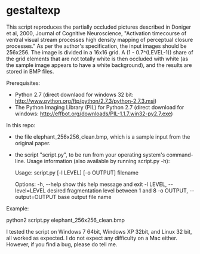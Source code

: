 gestaltexp
==========

This script reproduces the partially occluded pictures described in
Doniger et al, 2000, Journal of Cognitive Neuroscience, "Activation
timecourse of ventral visual stream processes high density mapping of
perceptual closure processes." As per the author's specification, the
input images should be 256x256. The image is divided in a 16x16
grid. A (1 - 0.7^(LEVEL-1)) share of the grid elements that are not
totally white is then occluded with white (as the sample image appears
to have a white background), and the results are stored in BMP files.

Prerequisites: 

* Python 2.7 (direct downlaod for windows 32 bit:
  http://www.python.org/ftp/python/2.7.3/python-2.7.3.msi)
* The Python Imaging Library (PIL) for Python 2.7 (direct download for
  windows: http://effbot.org/downloads/PIL-1.1.7.win32-py2.7.exe)


In this repo:

* the file elephant_256x256_clean.bmp, which is a sample input from
  the original paper.
* the script "script.py", to be run from your operating system's
  command-line. Usage information (also available by running script.py
  -h):

    Usage: script.py [-l LEVEL] [-o OUTPUT] filename

    Options:
      -h, --help            show this help message and exit
      -l LEVEL, --level=LEVEL
                            desired fragmentation level between 1 and 8
      -o OUTPUT, --output=OUTPUT
                            base output file name

Example:

python2 script.py elephant_256x256_clean.bmp

I tested the script on Windows 7 64bit, Windows XP 32bit, and Linux 32
bit, all worked as expected. I do not expect any difficulty on a Mac
either. However, if you find a bug, please do tell me.
